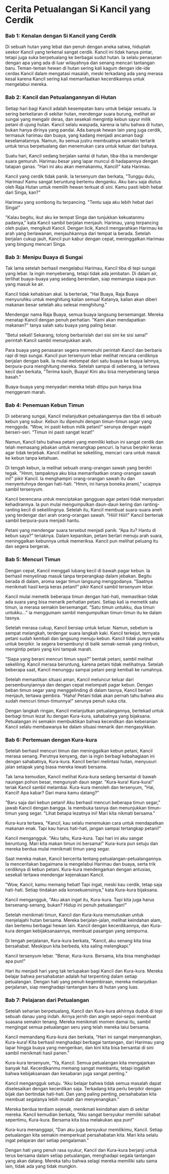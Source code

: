 # Cerita Petualangan Si Kancil yang Cerdik

### Bab 1: Kenalan dengan Si Kancil yang Cerdik

Di sebuah hutan yang lebat dan penuh dengan aneka satwa, hiduplah seekor Kancil yang terkenal sangat cerdik. Kancil ini tidak hanya pintar, tetapi juga suka berpetualang ke berbagai sudut hutan. Ia selalu penasaran dengan apa yang ada di luar wilayahnya dan senang mencari tantangan baru. Teman-teman hewan di hutan sering kali kagum dengan ide-ide cerdas Kancil dalam mengatasi masalah, meski terkadang ada yang merasa kesal karena Kancil sering kali memanfaatkan kecerdikannya untuk mengelabui mereka.

### Bab 2: Kancil dan Petualangannyan di Hutan

Setiap hari bagi Kancil adalah kesempatan baru untuk belajar sesuatu. Ia sering berkeliaran di sekitar hutan, mendengar suara burung, melihat air sungai yang mengalir deras, dan sesekali mengintip kebun sayur milik petani di ujung hutan. Kancil selalu waspada, karena ia tahu bahwa di hutan, bukan hanya dirinya yang pandai. Ada banyak hewan lain yang juga cerdik, termasuk harimau dan buaya, yang kadang menjadi ancaman bagi keselamatannya. Namun, itu semua justru membuatnya semakin tertarik untuk terus berpetualang dan menemukan cara untuk keluar dari bahaya.

Suatu hari, Kancil sedang berjalan santai di hutan, tiba-tiba ia mendengar suara gemuruh. Harimau besar yang lapar muncul di hadapannya dengan tatapan ganas. "Hari ini aku akan memakanmu, Kancil!" kata Harimau.

Kancil yang cerdik tidak panik. Ia tersenyum dan berkata, "Tunggu dulu, Harimau! Kamu sangat beruntung bertemu denganku. Aku baru saja diutus oleh Raja Hutan untuk memilih hewan terkuat di sini. Kamu pasti lebih hebat dari Singa, kan?"

Harimau yang sombong itu terpancing. "Tentu saja aku lebih hebat dari Singa!"

"Kalau begitu, ikut aku ke tempat Singa dan tunjukkan kekuatanmu padanya," kata Kancil sambil berjalan menjauh. Harimau, yang terpancing oleh pujian, mengikuti Kancil. Dengan licik, Kancil mengarahkan Harimau ke arah yang berlawanan, menjauhkannya dari tempat ia berada. Setelah berjalan cukup jauh, Kancil pun kabur dengan cepat, meninggalkan Harimau yang bingung mencari Singa.

### Bab 3: Menipu Buaya di Sungai

Tak lama setelah berhasil mengelabui Harimau, Kancil tiba di tepi sungai yang lebar. Ia ingin menyeberang, tetapi tidak ada jembatan. Di dalam air, terlihat buaya-buaya yang sedang berendam, siap memangsa siapa pun yang masuk ke air.

Kancil tidak kehabisan akal. Ia berteriak, "Hai Buaya, Raja Buaya menyuruhku untuk menghitung kalian semua! Katanya, kalian akan diberi makanan besar setelah aku selesai menghitung."

Mendengar nama Raja Buaya, semua buaya langsung bersemangat. Mereka menatap Kancil dengan penuh perhatian. "Kami akan mendapatkan makanan?" tanya salah satu buaya yang paling besar.

"Betul sekali! Sekarang, tolong berbarislah dari sisi sini ke sisi sana!" perintah Kancil sambil menunjukkan arah.

Para buaya yang penasaran segera memenuhi perintah Kancil dan berbaris rapi di tepi sungai. Kancil pun tersenyum lebar melihat rencana cerdiknya berjalan dengan baik. Ia mulai melompat dari satu buaya ke buaya lainnya, berpura-pura menghitung mereka. Setelah sampai di seberang, ia tertawa kecil dan berkata, "Terima kasih, Buaya! Kini aku bisa menyeberang tanpa basah."

Buaya-buaya yang menyadari mereka telah ditipu pun hanya bisa menggeram marah.

### Bab 4: Penemuan Kebun Timun

Di seberang sungai, Kancil melanjutkan petualangannya dan tiba di sebuah kebun yang subur. Kebun itu dipenuhi dengan timun-timun segar yang menggoda. “Wow, ini pasti kebun milik petani!” serunya dengan wajah berseri-seri. “Timun ini pasti sangat lezat!”

Namun, Kancil tahu bahwa petani yang memiliki kebun ini sangat cerdik dan telah memasang jebakan untuk menangkap pencuri. Ia harus berpikir keras agar tidak terjebak. Kancil melihat ke sekeliling, mencari cara untuk masuk ke kebun tanpa ketahuan.

Di tengah kebun, ia melihat sebuah orang-orangan sawah yang berdiri tegak. "Hmm, tampaknya aku bisa memanfaatkan orang-orangan sawah ini!" pikir Kancil. Ia menghampiri orang-orangan sawah itu dan menyentuhnya dengan hati-hati. "Hmm, ini hanya boneka jerami," ucapnya sambil tersenyum.

Kancil berencana untuk menciptakan gangguan agar petani tidak menyadari kehadirannya. Ia pun mulai mengumpulkan daun-daun kering dan ranting-ranting kecil di sekelilingnya. Setelah itu, Kancil membuat suara-suara aneh yang terdengar dari arah orang-orangan sawah. "Hiiii! Hiiii!" Kancil berteriak sambil berpura-pura menjadi hantu.

Petani yang mendengar suara tersebut menjadi panik. “Apa itu? Hantu di kebun saya?” teriaknya. Dalam kepanikan, petani berlari menuju arah suara, meninggalkan kebunnya untuk memeriksa. Kancil pun melihat peluang itu dan segera bergerak.

### Bab 5: Mencuri Timun

Dengan cepat, Kancil menggali lubang kecil di bawah pagar kebun. Ia berhasil menyelinap masuk tanpa terperangkap dalam jebakan. Begitu berada di dalam, aroma segar timun langsung menggodanya. “Saatnya menikmati hasil kerja keras petani!” pikir Kancil sambil tersenyum lebar.

Kancil mulai memetik beberapa timun dengan hati-hati, memastikan tidak ada suara yang bisa menarik perhatian petani. Setiap kali ia memetik satu timun, ia merasa semakin bersemangat. “Satu timun untukku, dua timun untukku…” ia menggumam sambil mengumpulkan timun-timun itu ke dalam tasnya.

Setelah merasa cukup, Kancil bersiap untuk keluar. Namun, sebelum ia sempat melangkah, terdengar suara langkah kaki. Kancil terkejut, ternyata petani sudah kembali dan langsung menuju kebun. Kancil tidak punya waktu untuk berpikir. Ia segera bersembunyi di balik semak-semak yang rimbun, mengintip petani yang kini tampak marah.

“Siapa yang berani mencuri timun saya?” bentak petani, sambil melihat sekeliling. Kancil merasa beruntung, karena petani tidak melihatnya. Setelah beberapa saat, Kancil menunggu sampai petani pergi kembali ke rumahnya.

Setelah memastikan situasi aman, Kancil meluncur keluar dari persembunyiannya dan dengan cepat melompati pagar kebun. Dengan beban timun segar yang menggelinding di dalam tasnya, Kancil berlari menjauh, tertawa gembira. “Haha! Petani tidak akan pernah tahu bahwa aku sudah mencuri timun-timunnya!” serunya penuh suka cita.

Dengan langkah ringan, Kancil melanjutkan petualangannya, bertekad untuk berbagi timun lezat itu dengan Kura-kura, sahabatnya yang bijaksana. Petualangan ini semakin membuktikan bahwa kecerdikan dan keberanian Kancil selalu membawanya ke dalam situasi menarik dan mengasyikkan.

### Bab 6: Pertemuan dengan Kura-kura

Setelah berhasil mencuri timun dan meninggalkan kebun petani, Kancil merasa senang. Perutnya kenyang, dan ia ingin berbagi kebahagiaan ini dengan sahabatnya, Kura-kura. Kancil berlari melintasi hutan, menyusuri jalan setapak yang biasa mereka lewati bersama.

Tak lama kemudian, Kancil melihat Kura-kura sedang bersantai di bawah naungan pohon besar, mengunyah daun segar. "Kura-kura! Kura-kura!" teriak Kancil sambil melambai. Kura-kura menoleh dan tersenyum, "Hai, Kancil! Apa kabar? Dari mana kamu datang?"

"Baru saja dari kebun petani! Aku berhasil mencuri beberapa timun segar," jawab Kancil dengan bangga. Ia membuka tasnya dan menunjukkan timun-timun yang segar. "Lihat betapa lezatnya ini! Mari kita nikmati bersama."

Kura-kura tertawa, "Kancil, kau selalu menemukan cara untuk mendapatkan makanan enak. Tapi kau harus hati-hati, jangan sampai tertangkap petani!"

Kancil mengangguk. "Aku tahu, Kura-kura. Tapi hari ini aku sangat beruntung. Mari kita makan timun ini bersama!" Kura-kura pun setuju dan mereka berdua mulai menikmati timun yang segar. 

Saat mereka makan, Kancil bercerita tentang petualangan-petualangannya. Ia menceritakan bagaimana ia mengelabui Harimau dan buaya, serta trik cerdiknya di kebun petani. Kura-kura mendengarkan dengan antusias, sesekali tertawa mendengar kejenakaan Kancil.

"Wow, Kancil, kamu memang hebat! Tapi ingat, meski kau cerdik, tetap saja hati-hati. Setiap tindakan ada konsekuensinya," kata Kura-kura bijaksana.

Kancil mengangguk, "Aku akan ingat itu, Kura-kura. Tapi kita juga harus bersenang-senang, bukan? Hidup ini penuh petualangan!"

Setelah menikmati timun, Kancil dan Kura-kura memutuskan untuk menjelajahi hutan bersama. Mereka berjalan-jalan, melihat keindahan alam, dan bertemu berbagai hewan lain. Kancil dengan kecerdikannya, dan Kura-kura dengan kebijaksanaannya, membuat pasangan yang sempurna.

Di tengah perjalanan, Kura-kura berkata, "Kancil, aku senang kita bisa bersahabat. Meskipun kita berbeda, kita saling melengkapi."

Kancil tersenyum lebar. "Benar, Kura-kura. Bersama, kita bisa menghadapi apa pun!" 

Hari itu menjadi hari yang tak terlupakan bagi Kancil dan Kura-kura. Mereka belajar bahwa persahabatan adalah hal terpenting dalam setiap petualangan. Dengan hati yang penuh kegembiraan, mereka melanjutkan perjalanan, siap menghadapi tantangan baru di hutan yang luas.

### Bab 7: Pelajaran dari Petualangan

Setelah seharian berpetualang, Kancil dan Kura-kura akhirnya duduk di tepi sebuah danau yang indah. Airnya jernih dan angin sepoi-sepoi membuat suasana semakin tenang. Mereka menikmati momen damai itu, sambil mengingat semua petualangan seru yang telah mereka lalui bersama.

Kancil memandang Kura-kura dan berkata, “Hari ini sangat menyenangkan, Kura-kura! Kita berhasil menghadapi berbagai tantangan, dari Harimau yang lapar hingga buaya yang mengerikan, dan kini kita bisa bersantai di sini sambil menikmati hasil panen.”

Kura-kura tersenyum, “Ya, Kancil. Semua petualangan kita mengajarkan banyak hal. Kecerdikanmu memang sangat membantu, tetapi ingatlah bahwa kebijaksanaan dan kesabaran juga sangat penting.”

Kancil mengangguk setuju. “Aku belajar bahwa tidak semua masalah dapat diselesaikan dengan kecerdikan saja. Terkadang kita perlu berpikir dengan bijak dan bertindak hati-hati. Dan yang paling penting, persahabatan kita membuat segalanya lebih mudah dan menyenangkan.”

Mereka berdua terdiam sejenak, menikmati keindahan alam di sekitar mereka. Kancil kemudian berkata, “Aku sangat bersyukur memiliki sahabat sepertimu, Kura-kura. Bersama kita bisa melakukan apa pun!”

Kura-kura menanggapi, “Dan aku juga bersyukur memilikimu, Kancil. Setiap petualangan kita semakin memperkuat persahabatan kita. Mari kita selalu ingat pelajaran dari setiap pengalaman.”

Dengan hati yang penuh rasa syukur, Kancil dan Kura-kura berjanji untuk terus bersama dalam setiap petualangan, menghadapi segala tantangan yang akan datang. Mereka tahu bahwa selagi mereka memiliki satu sama lain, tidak ada yang tidak mungkin.